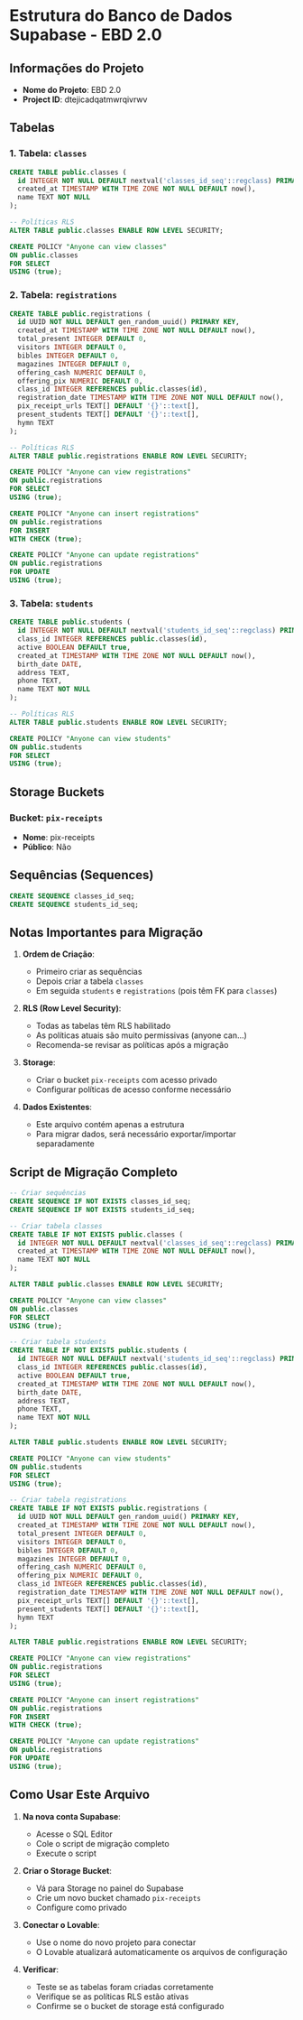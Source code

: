 # Estrutura do Banco de Dados Supabase - EBD 2.0

## Informações do Projeto
- **Nome do Projeto**: EBD 2.0
- **Project ID**: dtejicadqatmwrqivrwv

## Tabelas

### 1. Tabela: `classes`
```sql
CREATE TABLE public.classes (
  id INTEGER NOT NULL DEFAULT nextval('classes_id_seq'::regclass) PRIMARY KEY,
  created_at TIMESTAMP WITH TIME ZONE NOT NULL DEFAULT now(),
  name TEXT NOT NULL
);

-- Políticas RLS
ALTER TABLE public.classes ENABLE ROW LEVEL SECURITY;

CREATE POLICY "Anyone can view classes" 
ON public.classes 
FOR SELECT 
USING (true);
```

### 2. Tabela: `registrations`
```sql
CREATE TABLE public.registrations (
  id UUID NOT NULL DEFAULT gen_random_uuid() PRIMARY KEY,
  created_at TIMESTAMP WITH TIME ZONE NOT NULL DEFAULT now(),
  total_present INTEGER DEFAULT 0,
  visitors INTEGER DEFAULT 0,
  bibles INTEGER DEFAULT 0,
  magazines INTEGER DEFAULT 0,
  offering_cash NUMERIC DEFAULT 0,
  offering_pix NUMERIC DEFAULT 0,
  class_id INTEGER REFERENCES public.classes(id),
  registration_date TIMESTAMP WITH TIME ZONE NOT NULL DEFAULT now(),
  pix_receipt_urls TEXT[] DEFAULT '{}'::text[],
  present_students TEXT[] DEFAULT '{}'::text[],
  hymn TEXT
);

-- Políticas RLS
ALTER TABLE public.registrations ENABLE ROW LEVEL SECURITY;

CREATE POLICY "Anyone can view registrations" 
ON public.registrations 
FOR SELECT 
USING (true);

CREATE POLICY "Anyone can insert registrations" 
ON public.registrations 
FOR INSERT 
WITH CHECK (true);

CREATE POLICY "Anyone can update registrations" 
ON public.registrations 
FOR UPDATE 
USING (true);
```

### 3. Tabela: `students`
```sql
CREATE TABLE public.students (
  id INTEGER NOT NULL DEFAULT nextval('students_id_seq'::regclass) PRIMARY KEY,
  class_id INTEGER REFERENCES public.classes(id),
  active BOOLEAN DEFAULT true,
  created_at TIMESTAMP WITH TIME ZONE NOT NULL DEFAULT now(),
  birth_date DATE,
  address TEXT,
  phone TEXT,
  name TEXT NOT NULL
);

-- Políticas RLS
ALTER TABLE public.students ENABLE ROW LEVEL SECURITY;

CREATE POLICY "Anyone can view students" 
ON public.students 
FOR SELECT 
USING (true);
```

## Storage Buckets

### Bucket: `pix-receipts`
- **Nome**: pix-receipts
- **Público**: Não

## Sequências (Sequences)

```sql
CREATE SEQUENCE classes_id_seq;
CREATE SEQUENCE students_id_seq;
```

## Notas Importantes para Migração

1. **Ordem de Criação**:
   - Primeiro criar as sequências
   - Depois criar a tabela `classes`
   - Em seguida `students` e `registrations` (pois têm FK para `classes`)

2. **RLS (Row Level Security)**:
   - Todas as tabelas têm RLS habilitado
   - As políticas atuais são muito permissivas (anyone can...)
   - Recomenda-se revisar as políticas após a migração

3. **Storage**:
   - Criar o bucket `pix-receipts` com acesso privado
   - Configurar políticas de acesso conforme necessário

4. **Dados Existentes**:
   - Este arquivo contém apenas a estrutura
   - Para migrar dados, será necessário exportar/importar separadamente

## Script de Migração Completo

```sql
-- Criar sequências
CREATE SEQUENCE IF NOT EXISTS classes_id_seq;
CREATE SEQUENCE IF NOT EXISTS students_id_seq;

-- Criar tabela classes
CREATE TABLE IF NOT EXISTS public.classes (
  id INTEGER NOT NULL DEFAULT nextval('classes_id_seq'::regclass) PRIMARY KEY,
  created_at TIMESTAMP WITH TIME ZONE NOT NULL DEFAULT now(),
  name TEXT NOT NULL
);

ALTER TABLE public.classes ENABLE ROW LEVEL SECURITY;

CREATE POLICY "Anyone can view classes" 
ON public.classes 
FOR SELECT 
USING (true);

-- Criar tabela students
CREATE TABLE IF NOT EXISTS public.students (
  id INTEGER NOT NULL DEFAULT nextval('students_id_seq'::regclass) PRIMARY KEY,
  class_id INTEGER REFERENCES public.classes(id),
  active BOOLEAN DEFAULT true,
  created_at TIMESTAMP WITH TIME ZONE NOT NULL DEFAULT now(),
  birth_date DATE,
  address TEXT,
  phone TEXT,
  name TEXT NOT NULL
);

ALTER TABLE public.students ENABLE ROW LEVEL SECURITY;

CREATE POLICY "Anyone can view students" 
ON public.students 
FOR SELECT 
USING (true);

-- Criar tabela registrations
CREATE TABLE IF NOT EXISTS public.registrations (
  id UUID NOT NULL DEFAULT gen_random_uuid() PRIMARY KEY,
  created_at TIMESTAMP WITH TIME ZONE NOT NULL DEFAULT now(),
  total_present INTEGER DEFAULT 0,
  visitors INTEGER DEFAULT 0,
  bibles INTEGER DEFAULT 0,
  magazines INTEGER DEFAULT 0,
  offering_cash NUMERIC DEFAULT 0,
  offering_pix NUMERIC DEFAULT 0,
  class_id INTEGER REFERENCES public.classes(id),
  registration_date TIMESTAMP WITH TIME ZONE NOT NULL DEFAULT now(),
  pix_receipt_urls TEXT[] DEFAULT '{}'::text[],
  present_students TEXT[] DEFAULT '{}'::text[],
  hymn TEXT
);

ALTER TABLE public.registrations ENABLE ROW LEVEL SECURITY;

CREATE POLICY "Anyone can view registrations" 
ON public.registrations 
FOR SELECT 
USING (true);

CREATE POLICY "Anyone can insert registrations" 
ON public.registrations 
FOR INSERT 
WITH CHECK (true);

CREATE POLICY "Anyone can update registrations" 
ON public.registrations 
FOR UPDATE 
USING (true);
```

## Como Usar Este Arquivo

1. **Na nova conta Supabase**:
   - Acesse o SQL Editor
   - Cole o script de migração completo
   - Execute o script

2. **Criar o Storage Bucket**:
   - Vá para Storage no painel do Supabase
   - Crie um novo bucket chamado `pix-receipts`
   - Configure como privado

3. **Conectar o Lovable**:
   - Use o nome do novo projeto para conectar
   - O Lovable atualizará automaticamente os arquivos de configuração

4. **Verificar**:
   - Teste se as tabelas foram criadas corretamente
   - Verifique se as políticas RLS estão ativas
   - Confirme se o bucket de storage está configurado